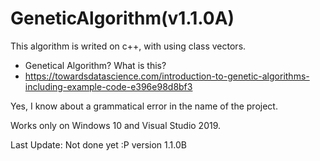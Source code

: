 # GeneticAlgorithm(v1.1.0A)
This algorithm is writed on c++, with using class vectors.

- Genetical Algorithm? What is this?
- https://towardsdatascience.com/introduction-to-genetic-algorithms-including-example-code-e396e98d8bf3

Yes, I know about a grammatical error in the name of the project.

Works only on Windows 10 and Visual Studio 2019.

Last Update:
Not done yet :P
version 1.1.0B
